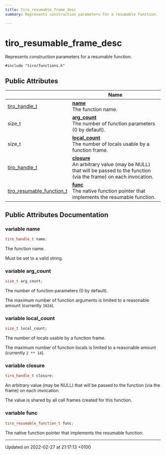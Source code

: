 ```yaml
---
title: tiro_resumable_frame_desc
summary: Represents construction parameters for a resumable function. 

---
```


# tiro_resumable_frame_desc



Represents construction parameters for a resumable function. 


`#include "tiro/functions.h"`

## Public Attributes

|                | Name           |
| -------------- | -------------- |
| [tiro&#95;handle&#95;t](/docs/api/files/def&#95;8h#typedef-tiro-handle-t) | **[name](/docs/api/classes/structtiro__resumable__frame__desc#variable-name)** <br>The function name.  |
| size&#95;t | **[arg_count](/docs/api/classes/structtiro__resumable__frame__desc#variable-arg-count)** <br>The number of function parameters (0 by default).  |
| size&#95;t | **[local_count](/docs/api/classes/structtiro__resumable__frame__desc#variable-local-count)** <br>The number of locals usable by a function frame.  |
| [tiro&#95;handle&#95;t](/docs/api/files/def&#95;8h#typedef-tiro-handle-t) | **[closure](/docs/api/classes/structtiro__resumable__frame__desc#variable-closure)** <br>An arbitrary value (may be NULL) that will be passed to the function (via the frame) on each invocation.  |
| [tiro&#95;resumable&#95;function&#95;t](/docs/api/files/functions&#95;8h#typedef-tiro-resumable-function-t) | **[func](/docs/api/classes/structtiro__resumable__frame__desc#variable-func)** <br>The native function pointer that implements the resumable function.  |

## Public Attributes Documentation

### variable name

```cpp
tiro_handle_t name;
```

The function name. 

Must be set to a valid string. 


### variable arg_count

```cpp
size_t arg_count;
```

The number of function parameters (0 by default). 

The maximum number of function arguments is limited to a reasonable amount (currently `1024`). 


### variable local_count

```cpp
size_t local_count;
```

The number of locals usable by a function frame. 

The maximum number of function locals is limited to a reasonable amount (currently `2 ** 14`). 


### variable closure

```cpp
tiro_handle_t closure;
```

An arbitrary value (may be NULL) that will be passed to the function (via the frame) on each invocation. 

The value is shared by all call frames created for this function. 


### variable func

```cpp
tiro_resumable_function_t func;
```

The native function pointer that implements the resumable function. 

-------------------------------

Updated on 2022-02-27 at 21:17:13 +0100